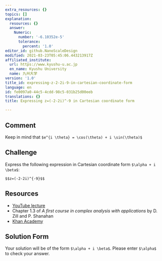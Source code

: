 ```yaml
---
extra_resources: {}
topics: []
explanation:
  resources: {}
  answer:
    Numeric:
      number: '-6.10352e-5'
      tolerance:
        percent: '1.0'
editor_id: github.NanoScaleDesign
modified: 2021-03-23T05:45:06.443213917Z
affiliated_institute:
  url: https://www.kyushu-u.ac.jp
  en_name: Kyushu University
  name: 九州大学
version: '1.0'
title_id: expressing-z-2-2i-9-in-cartesian-coordinate-form
language: en
id: fe0097a0-44c5-4cdd-98c5-031b25d00eeb
translations: {}
title: Expressing z=(-2-2i)^-9 in Cartesian coordinate form

---
```


## Comment

Keep in mind that `$e^{i \theta} = \cos(\theta) + i \sin(\theta)$`

## Challenge

Express the following expression in Cartesian coordinate form `$\alpha + i \beta$`:

`$$z=(-2-2i)^{-9}$$`
   
## Resources
- [YouTube lecture](https://www.youtube.com/watch?v=Gs9PCYiL1BE&list=PLi7yHjesblV0sSfZzWdSUXGO683n_nJdQ&index=3)
- Chapter 1.3 of *A first course in complex analysis with applications* by D. Zill and P. Shanahan
- [Khan Academy](https://www.khanacademy.org/math/precalculus/imaginary-and-complex-numbers#polar-form-of-complex-numbers)

## Solution Form
Your solution will be of the form `$\alpha + i \beta$`.
Please enter `$\alpha$` to check your answer.